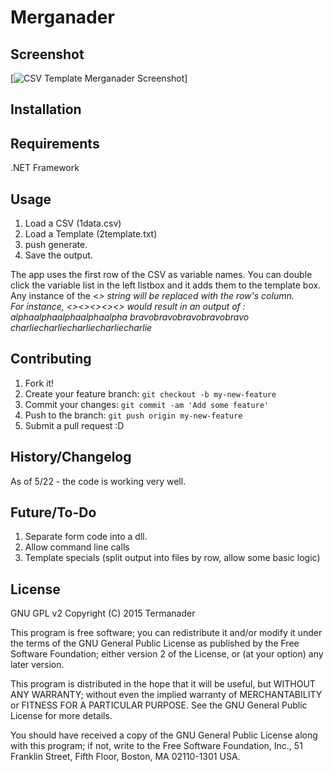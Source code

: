 # Merganader



## Screenshot

[![CSV Template Merganader Screenshot](http://i.imgur.com/tbM0y21.jpg)]

## Installation



## Requirements
.NET Framework


## Usage
1. Load a CSV (1data.csv)
2. Load a Template (2template.txt)
3. push generate. 
4. Save the output. 

The app uses the first row of the CSV as variable names.
You can double click the variable list in the left listbox and it adds them to the template box.
Any instance of the <<var>> string will be replaced with the row's column.  
For instance, <<team>><<team>><<team>><<team>><<team>> would result
in an output of :
alphaalphaalphaalphaalpha
bravobravobravobravobravo
charliecharliecharliecharliecharlie


## Contributing

1. Fork it!
2. Create your feature branch: `git checkout -b my-new-feature`
3. Commit your changes: `git commit -am 'Add some feature'`
4. Push to the branch: `git push origin my-new-feature`
5. Submit a pull request :D

## History/Changelog

As of 5/22 - the code is working very well.


## Future/To-Do

1. Separate form code into a dll.
2. Allow command line calls
3. Template specials (split output into files by row, allow some basic logic)



## License

GNU GPL v2
Copyright (C) 2015 Termanader

This program is free software; you can redistribute it and/or modify
it under the terms of the GNU General Public License as published by
the Free Software Foundation; either version 2 of the License, or
(at your option) any later version.

This program is distributed in the hope that it will be useful,
but WITHOUT ANY WARRANTY; without even the implied warranty of
MERCHANTABILITY or FITNESS FOR A PARTICULAR PURPOSE.  See the
GNU General Public License for more details.

You should have received a copy of the GNU General Public License along
with this program; if not, write to the Free Software Foundation, Inc.,
51 Franklin Street, Fifth Floor, Boston, MA 02110-1301 USA.

